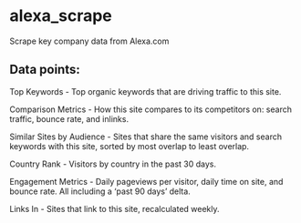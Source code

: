 # alexa_scrape
Scrape key company data from Alexa.com

## Data points:

Top Keywords - Top organic keywords that are driving traffic to this site.

Comparison Metrics - How this site compares to its competitors on: search traffic, bounce rate, and inlinks.

Similar Sites by Audience - Sites that share the same visitors and search keywords with this site, sorted by most overlap to least overlap.

Country Rank - Visitors by country in the past 30 days.

Engagement Metrics - Daily pageviews per visitor, daily time on site, and bounce rate. All including a ‘past 90 days’ delta.

Links In - Sites that link to this site, recalculated weekly.
